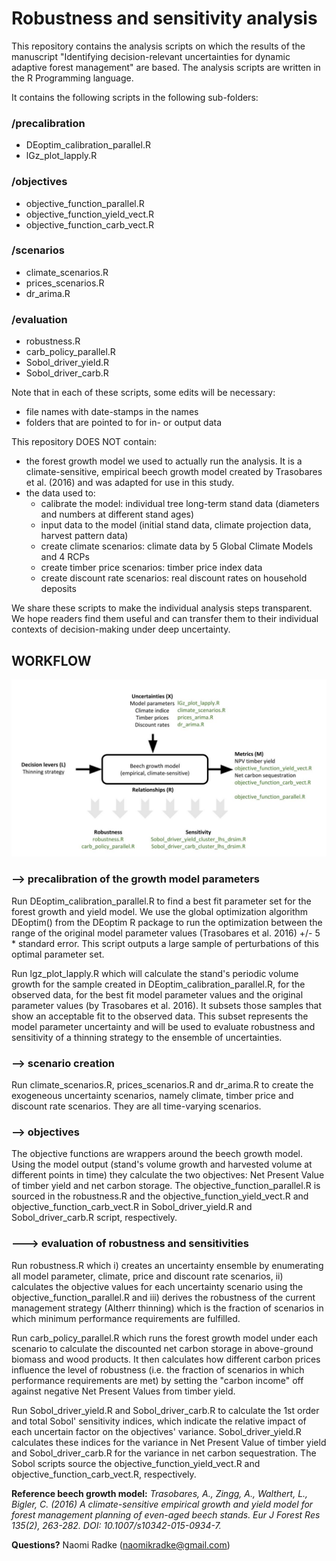 # Robustness and sensitivity analysis

This repository contains the analysis scripts on which the results of the manuscript "Identifying decision-relevant uncertainties for dynamic adaptive forest management" are based.
The analysis scripts are written in the R Programming language.

It contains the following scripts in the following sub-folders:
### /precalibration
- DEoptim_calibration_parallel.R
- lGz_plot_lapply.R

### /objectives
- objective_function_parallel.R
- objective_function_yield_vect.R
- objective_function_carb_vect.R

### /scenarios 
- climate_scenarios.R
- prices_scenarios.R
- dr_arima.R

### /evaluation
- robustness.R
- carb_policy_parallel.R
- Sobol_driver_yield.R
- Sobol_driver_carb.R

Note that in each of these scripts, some edits will be necessary:
- file names with date-stamps in the names
- folders that are pointed to for in- or output data

This repository DOES NOT contain:
- the forest growth model we used to actually run the analysis. It is a climate-sensitive, empirical beech growth model created by Trasobares et al. (2016) and was adapted for use in this study. 
- the data used to:
	- calibrate the model: individual tree long-term stand data (diameters and numbers at different stand ages)
	- input data to the model (initial stand data, climate projection data, harvest pattern data)
	- create climate scenarios: climate data by 5 Global Climate Models and 4 RCPs
	- create timber price scenarios: timber price index data
	- create discount rate scenarios: real discount rates on household deposits

We share these scripts to make the individual analysis steps transparent. We hope readers find them useful and can transfer them to their individual contexts of decision-making under deep uncertainty.


## WORKFLOW

![Analysis flow and matching scripts.](analysis_flow.jpg)

### --> precalibration of the growth model parameters
Run DEoptim_calibration_parallel.R to find a best fit parameter set for the forest growth and yield model. We use the global optimization algorithm DEoptim() from the DEoptim R package to run the optimization between the range of the original model parameter values (Trasobares et al. 2016) +/- 5 * standard error. This script outputs a large sample of perturbations of this optimal parameter set.

Run lgz_plot_lapply.R which will calculate the stand's periodic volume growth for the sample created in DEoptim_calibration_parallel.R, for the observed data, for the best fit model parameter values and the original parameter values (by Trasobares et al. 2016). It subsets those samples that show an acceptable fit to the observed data. This subset represents the model parameter uncertainty and will be used to evaluate robustness and sensitivity of a thinning strategy to the ensemble of uncertainties.

### --> scenario creation
Run climate_scenarios.R, prices_scenarios.R and dr_arima.R to create the exogeneous uncertainty scenarios, namely climate, timber price and discount rate scenarios. They are all time-varying scenarios.

### --> objectives
The objective functions are wrappers around the beech growth model. Using the model output (stand's volume growth and harvested volume at different points in time) they calculate the two objectives: Net Present Value of timber yield and net carbon storage. The objective_function_parallel.R is sourced in the robustness.R and the objective_function_yield_vect.R and objective_function_carb_vect.R in Sobol_driver_yield.R and Sobol_driver_carb.R script, respectively.

### ---> evaluation of robustness and sensitivities
Run robustness.R which i) creates an uncertainty ensemble by enumerating all model parameter, climate, price and discount rate scenarios, ii) calculates the objective values for each uncertainty scenario using the objective_function_parallel.R and iii) derives the robustness of the current management strategy (Altherr thinning) which is the fraction of scenarios in which minimum performance requirements are fulfilled.

Run carb_policy_parallel.R which runs the forest growth model under each scenario to calculate the discounted net carbon storage in above-ground biomass and wood products. It then calculates how different carbon prices influence the level of robustness (i.e. the fraction of scenarios in which performance requirements are met) by setting the "carbon income" off against negative Net Present Values from timber yield.

Run Sobol_driver_yield.R and Sobol_driver_carb.R to calculate the 1st order and total Sobol' sensitivity indices, which indicate the relative impact of each uncertain factor on the objectives' variance. Sobol_driver_yield.R calculates these indices for the variance in Net Present Value of timber yield and Sobol_driver_carb.R for the variance in net carbon sequestration. The Sobol scripts source the objective_function_yield_vect.R and objective_function_carb_vect.R, respectively.




**Reference beech growth model:** *Trasobares, A., Zingg, A., Walthert, L., Bigler, C. (2016) A climate-sensitive empirical growth and yield model for forest management planning of even-aged beech stands. Eur J Forest Res 135(2), 263-282. DOI: 10.1007/s10342-015-0934-7.*

**Questions?** Naomi Radke (naomikradke@gmail.com)

